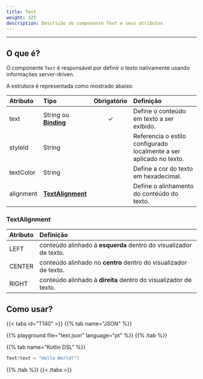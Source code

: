 ```yaml
---
title: Text
weight: 325
description: Descrição do componente Text e seus atributos
---
```


---

## O que é?

O componente `Text` é responsável por definir o texto nativamente usando informações server-driven. 

A estrutura é representada como mostrado abaixo:

| Atributo | Tipo | Obrigatório | Definição |
| :--- | :--- | :---: | :--- |
| text | String ou [**Binding**](https://docs.usebeagle.io/api/contexto#bindings) | ✓ | Define o conteúdo em texto a ser exibido. |
| styleId | String |   | Referencia o estilo configurado localmente a ser aplicado no texto. |
| textColor | String |   | Define a cor do texto em hexadecimal. |
| alignment | [**TextAlignment**](text#textalignment) |   | Define o alinhamento do conteúdo do texto. |

### TextAlignment

| Atributo | Definição |
| :--- | :--- |
| LEFT | conteúdo alinhado à **esquerda** dentro do visualizador de texto.  |
| CENTER | conteúdo alinhado no **centro** dentro do visualizador de texto.  |
| RIGHT | conteúdo alinhado à **direita** dentro do visualizador de texto.  |

## Como usar?

{{< tabs id="T140" >}}
{{% tab name="JSON" %}}
<!-- json-playground:text.json
{
    "_beagleComponent_": "beagle:text",
    "text": "Hello World!"
}
-->
{{% playground file="text.json" language="pt" %}}
{{% /tab %}}

{{% tab name="Kotlin DSL" %}}
```kotlin
Text(text = "Hello World!")
```
{{% /tab %}}
{{< /tabs >}}
